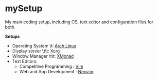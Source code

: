 # mySetup
My main coding setup, including OS, text editor and configuration files for both.

**Setups**
- Operating System \t: [Arch Linux](./arch/)
- Display server \t\t: [Xorg](./xorg/)
- Window Manager \t\t: [XMonad](./xmonad/)
- Text Editors:
  - Competitive Programming : [Vim](./cpvim/)
  - Web and App Development : [Neovim](./neovim/)
